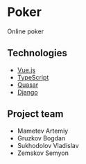 # Poker
Online poker

## Technologies
- [Vue.js](https://vuejs.org/)
- [TypeScript](https://www.typescriptlang.org/)
- [Quasar](https://quasar.dev/)
- [Django](https://www.djangoproject.com/)

## Project team
- Mametev Artemiy
- Gruzkov Bogdan
- Sukhodolov Vladislav
- Zemskov Semyon
